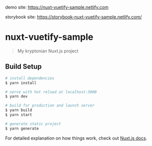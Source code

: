 demo site:
https://nuxt-vuetify-sample.netlify.com

storybook site:
https://storybook-nuxt-vuetify-sample.netlify.com/

# nuxt-vuetify-sample

> My kryptonian Nuxt.js project

## Build Setup

``` bash
# install dependencies
$ yarn install

# serve with hot reload at localhost:3000
$ yarn dev

# build for production and launch server
$ yarn build
$ yarn start

# generate static project
$ yarn generate
```

For detailed explanation on how things work, check out [Nuxt.js docs](https://nuxtjs.org).
